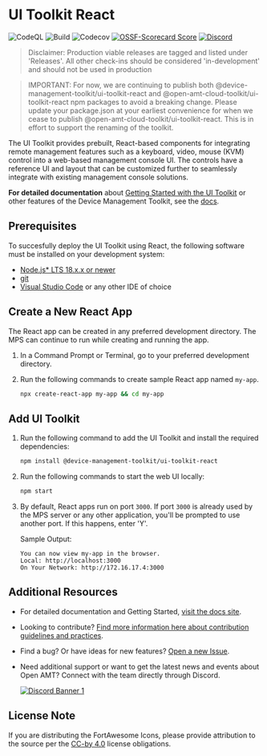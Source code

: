 # UI Toolkit React

![CodeQL](https://img.shields.io/github/actions/workflow/status/device-management-toolkit/ui-toolkit-react/codeql-analysis.yml?style=for-the-badge&label=CodeQL&logo=github)
![Build](https://img.shields.io/github/actions/workflow/status/device-management-toolkit/ui-toolkit-react/ci.yml?style=for-the-badge&logo=github)
![Codecov](https://img.shields.io/codecov/c/github/device-management-toolkit/ui-toolkit-react?style=for-the-badge&logo=codecov)
[![OSSF-Scorecard Score](https://img.shields.io/ossf-scorecard/github.com/device-management-toolkit/ui-toolkit-react?style=for-the-badge&label=OSSF%20Score)](https://api.securityscorecards.dev/projects/github.com/open-amt-cloud-toolkit/ui-toolkir-react)
[![Discord](https://img.shields.io/discord/1063200098680582154?style=for-the-badge&label=Discord&logo=discord&logoColor=white&labelColor=%235865F2&link=https%3A%2F%2Fdiscord.gg%2FDKHeUNEWVH)](https://discord.gg/DKHeUNEWVH)


> Disclaimer: Production viable releases are tagged and listed under 'Releases'.  All other check-ins should be considered 'in-development' and should not be used in production

> IMPORTANT: For now, we are continuing to publish both @device-management-toolkit/ui-toolkit-react and @open-amt-cloud-toolkit/ui-toolkit-react npm packages to avoid a breaking change. Please update your package.json at your earliest convenience for when we cease to publish @open-amt-cloud-toolkit/ui-toolkit-react. This is in effort to support the renaming of the toolkit.


The UI Toolkit provides prebuilt, React-based components for integrating remote management features such as a keyboard, video, mouse (KVM) control into a web-based management console UI. The controls have a reference UI and layout that can be customized further to seamlessly integrate with existing management console solutions.

**For detailed documentation** about [Getting Started with the UI Toolkit](https://device-management-toolkit.github.io/docs/2.0/Tutorials/uitoolkit) or other features of the Device Management Toolkit, see the [docs](https://device-management-toolkit.github.io/docs/).


## Prerequisites

To succesfully deploy the UI Toolkit using React, the following software must be installed on your development system:

- [Node.js* LTS 18.x.x or newer](https://nodejs.org/en/)
- [git](https://git-scm.com/downloads)
- [Visual Studio Code](https://code.visualstudio.com/) or any other IDE of choice


## Create a New React App

The React app can be created in any preferred development directory. The MPS can continue to run while creating and running the app.

1. In a Command Prompt or Terminal, go to your preferred development directory. 

2. Run the following commands to create sample React app named `my-app`.

    ``` bash
    npx create-react-app my-app && cd my-app
    ```

## Add UI Toolkit

1. Run the following command to add the UI Toolkit and install the required dependencies:

    ``` bash
    npm install @device-management-toolkit/ui-toolkit-react
    ```

2. Run the following commands to start the web UI locally:

    ``` bash
    npm start
    ```

3. By default, React apps run on port `3000`. If port `3000` is already used by the MPS server or any other application, you'll be prompted to use another port. If this happens, enter 'Y'.

    Sample Output:

    ```
    You can now view my-app in the browser.
    Local: http://localhost:3000
    On Your Network: http://172.16.17.4:3000
    ```


## Additional Resources

- For detailed documentation and Getting Started, [visit the docs site](https://device-management-toolkit.github.io/docs).

- Looking to contribute? [Find more information here about contribution guidelines and practices](.\CONTRIBUTING.md).

- Find a bug? Or have ideas for new features? [Open a new Issue](https://github.com/device-management-toolkit/ui-toolkit-react/issues).

- Need additional support or want to get the latest news and events about Open AMT? Connect with the team directly through Discord.

    [![Discord Banner 1](https://discordapp.com/api/guilds/1063200098680582154/widget.png?style=banner2)](https://discord.gg/DKHeUNEWVH)

## License Note

If you are distributing the FortAwesome Icons, please provide attribution to the source per the [CC-by 4.0](https://creativecommons.org/licenses/by/4.0/deed.ast) license obligations.

